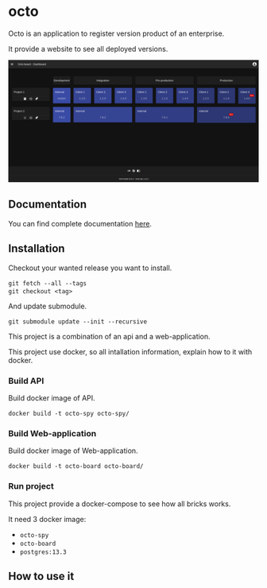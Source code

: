 # octo

Octo is an application to register version product of an enterprise.

It provide a website to see all deployed versions.

![Octo preview](https://github.com/Zorin95670/octo/blob/main/assets/example.png)

## Documentation

You can find complete documentation [here](https://zorin95670.github.io/octo-docs/#introduction).

## Installation

Checkout your wanted release you want to install.

```
git fetch --all --tags
git checkout <tag>
```

And update submodule.

```
git submodule update --init --recursive
```

This project is a combination of an api and a web-application.

This project use docker, so all intallation information, explain how to it with docker.


### Build API

Build docker image of API.

```
docker build -t octo-spy octo-spy/
```

### Build Web-application

Build docker image of Web-application.

```
docker build -t octo-board octo-board/
```

### Run project

This project provide a docker-compose to see how all bricks works.

It need 3 docker image:

- `octo-spy`
- `octo-board`
- `postgres:13.3`

## How to use it
